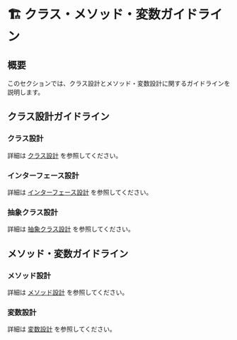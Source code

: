 # 🏗️ クラス・メソッド・変数ガイドライン

## 概要
このセクションでは、クラス設計とメソッド・変数設計に関するガイドラインを説明します。

## クラス設計ガイドライン

### クラス設計
詳細は [クラス設計](class-design.md) を参照してください。

### インターフェース設計
詳細は [インターフェース設計](interface-design.md) を参照してください。

### 抽象クラス設計
詳細は [抽象クラス設計](abstract-class-design.md) を参照してください。

## メソッド・変数ガイドライン

### メソッド設計
詳細は [メソッド設計](method-design.md) を参照してください。

### 変数設計
詳細は [変数設計](variable-design.md) を参照してください。
